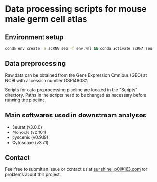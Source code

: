 # Data processing scripts for mouse male germ cell atlas

## Environment setup

```bash
conda env create -n scRNA_seq -f env.yml && conda activate scRNA_seq
```

## Data preprocessing

Raw data can be obtained from the Gene Expression Omnibus (GEO) at NCBI with accession number GSE148032.

Scripts for data preprocessing pipeline are located in the "Scripts" directory. Paths in the scripts need to be changed as necessary before running the pipeline.

## Main softwares used in downstream analyses 

* Seurat (v3.0.0)
* Monocle (v2.10.1)
* pyscenic (v0.9.19)
* Cytoscape (v3.7.1)

## Contact

Feel free to submit an issue or contact us at [sunshine_lp0@163.com](mailto:sunshine_lp0@163.com) for problems about this project.
